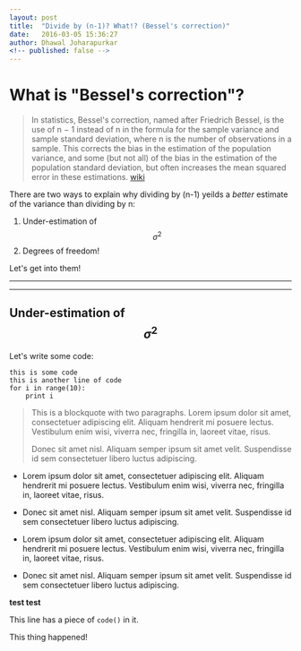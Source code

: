 ```yaml
---
layout: post
title:  "Divide by (n-1)? What!? (Bessel's correction)"
date:   2016-03-05 15:36:27
author: Dhawal Joharapurkar
<!-- published: false -->
---
```


<script src="http://cdn.mathjax.org/mathjax/latest/MathJax.js?config=TeX-AMS-MML_HTMLorMML" type="text/javascript"></script>


# What is "Bessel's correction"?

>In statistics, Bessel's correction, named after Friedrich Bessel, is the use of n − 1 instead of n in the formula for the sample variance and sample standard deviation, where n is the number of observations in a sample. This corrects the bias in the estimation of the population variance, and some (but not all) of the bias in the estimation of the population standard deviation, but often increases the mean squared error in these estimations. <a href="https://en.wikipedia.org/wiki/Bessel%27s_correction" target="_blank">wiki</a> 


There are two ways to explain why dividing by (n-1) yeilds a *better* estimate of the variance than dividing by n:

1. Under-estimation of $$ \sigma^2 $$
2. Degrees of freedom!

Let's get into them!

* * *
* * *

## Under-estimation of $$ \sigma^2 $$

Let's write some code:

	this is some code
	this is another line of code
	for i in range(10):
		print i


> This is a blockquote with two paragraphs. Lorem ipsum dolor sit amet,
> consectetuer adipiscing elit. Aliquam hendrerit mi posuere lectus.
> Vestibulum enim wisi, viverra nec, fringilla in, laoreet vitae, risus.
> 
> Donec sit amet nisl. Aliquam semper ipsum sit amet velit. Suspendisse
> id sem consectetuer libero luctus adipiscing.

*   Lorem ipsum dolor sit amet, consectetuer adipiscing elit.
    Aliquam hendrerit mi posuere lectus. Vestibulum enim wisi,
    viverra nec, fringilla in, laoreet vitae, risus.
*   Donec sit amet nisl. Aliquam semper ipsum sit amet velit.
    Suspendisse id sem consectetuer libero luctus adipiscing.

*   Lorem ipsum dolor sit amet, consectetuer adipiscing elit.
Aliquam hendrerit mi posuere lectus. Vestibulum enim wisi,
viverra nec, fringilla in, laoreet vitae, risus.
*   Donec sit amet nisl. Aliquam semper ipsum sit amet velit.
Suspendisse id sem consectetuer libero luctus adipiscing.

__test test__

This line has a piece of `code()` in it.

This thing happened!